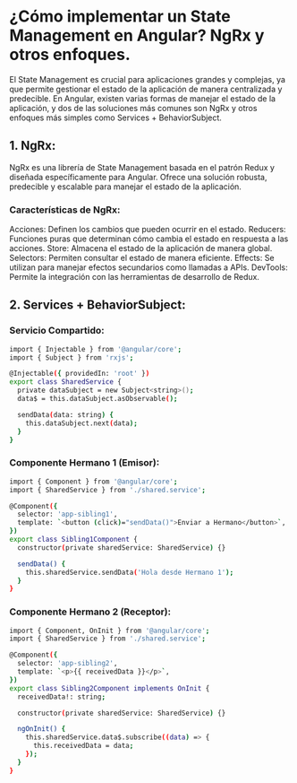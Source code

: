 # ¿Cómo implementar un State Management en Angular? NgRx y otros enfoques.

El State Management es crucial para aplicaciones grandes y complejas, ya que permite gestionar el estado de la aplicación de manera centralizada y predecible. En Angular, existen varias formas de manejar el estado de la aplicación, y dos de las soluciones más comunes son NgRx y otros enfoques más simples como Services + BehaviorSubject.

## 1. NgRx:

NgRx es una librería de State Management basada en el patrón Redux y diseñada específicamente para Angular. Ofrece una solución robusta, predecible y escalable para manejar el estado de la aplicación.

### Características de NgRx:

Acciones: Definen los cambios que pueden ocurrir en el estado.
Reducers: Funciones puras que determinan cómo cambia el estado en respuesta a las acciones.
Store: Almacena el estado de la aplicación de manera global.
Selectors: Permiten consultar el estado de manera eficiente.
Effects: Se utilizan para manejar efectos secundarios como llamadas a APIs.
DevTools: Permite la integración con las herramientas de desarrollo de Redux.

## 2. Services + BehaviorSubject:

### Servicio Compartido:

```bash
import { Injectable } from '@angular/core';
import { Subject } from 'rxjs';

@Injectable({ providedIn: 'root' })
export class SharedService {
  private dataSubject = new Subject<string>();
  data$ = this.dataSubject.asObservable();

  sendData(data: string) {
    this.dataSubject.next(data);
  }
}
```

### Componente Hermano 1 (Emisor):

```bash
import { Component } from '@angular/core';
import { SharedService } from './shared.service';

@Component({
  selector: 'app-sibling1',
  template: `<button (click)="sendData()">Enviar a Hermano</button>`,
})
export class Sibling1Component {
  constructor(private sharedService: SharedService) {}

  sendData() {
    this.sharedService.sendData('Hola desde Hermano 1');
  }
}
```

### Componente Hermano 2 (Receptor):

```bash
import { Component, OnInit } from '@angular/core';
import { SharedService } from './shared.service';

@Component({
  selector: 'app-sibling2',
  template: `<p>{{ receivedData }}</p>`,
})
export class Sibling2Component implements OnInit {
  receivedData!: string;

  constructor(private sharedService: SharedService) {}

  ngOnInit() {
    this.sharedService.data$.subscribe((data) => {
      this.receivedData = data;
    });
  }
}
```
